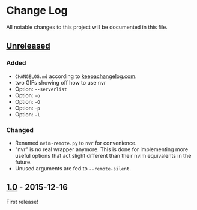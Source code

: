 # Change Log

All notable changes to this project will be documented in this file.

## [Unreleased]
### Added
- `CHANGELOG.md` according to [keepachangelog.com](http://keepachangelog.com).
- two GIFs showing off how to use nvr
- Option: `--serverlist`
- Option: `-o`
- Option: `-O`
- Option: `-p`
- Option: `-l`

### Changed
- Renamed `nvim-remote.py` to `nvr` for convenience.
- "nvr" is no real wrapper anymore. This is done for implementing more useful
  options that act slight different than their nvim equivalents in the future.
- Unused arguments are fed to `--remote-silent`.

## [1.0] - 2015-12-16
First release!

[Unreleased]: https://github.com/mhinz/neovim-remote/compare/v1.0...HEAD
[1.0]: https://github.com/mhinz/neovim-remote/compare/37d851b...v1.0
